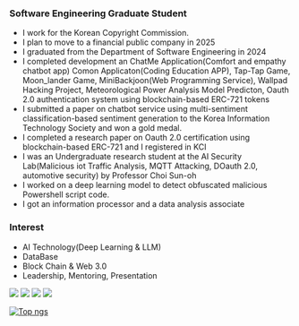 
### Software Engineering Graduate Student
- I work for the Korean Copyright Commission.
- I plan to move to a financial public company in 2025
- I graduated from the Department of Software Engineering in 2024
- I completed development an ChatMe Application(Comfort and empathy chatbot app) Comon Applicaton(Coding Education APP), Tap-Tap Game, Moon_lander Game, MiniBackjoon(Web Programming Service), Wallpad Hacking Project, Meteorological Power Analysis Model Predicton, 
Oauth 2.0 authentication system using blockchain-based ERC-721 tokens
- I submitted a paper on chatbot service using multi-sentiment classification-based sentiment generation to the Korea Information Technology Society and won a gold medal.
- I completed a research paper on Oauth 2.0 certification using blockchain-based ERC-721 and I registered in KCI
- I was an Undergraduate research student at the AI Security Lab(Malicious iot Traffic Analysis, MQTT Attacking, DOauth 2.0, automotive security) by Professor Choi Sun-oh
- I worked on a deep learning model to detect obfuscated malicious Powershell script code.
- I got an information processor and a data analysis associate

### Interest
- AI Technology(Deep Learning & LLM)
- DataBase
- Block Chain & Web 3.0
- Leadership, Mentoring, Presentation
 
<img src="https://img.shields.io/badge/C-1E2B67?style=for-the-badge&logo=C%2B%2B&logoColor=ffffff"/> <img src="https://img.shields.io/badge/JAVA-007396?style=for-the-badge&logo=java&logoColor=white"> <img src="https://img.shields.io/badge/mysql-4479A1?style=for-the-badge&logo=mysql&logoColor=white"> <img src="https://img.shields.io/badge/github-181717?style=for-the-badge&logo=github&logoColor=white">

 
[![Top ngs](https://github-readme-stats.vercel.app/api/top-langs/?username=dongu4749&theme=radical&layout=compact&)](https://github.com/dongu4749/github-readme-stats)  
